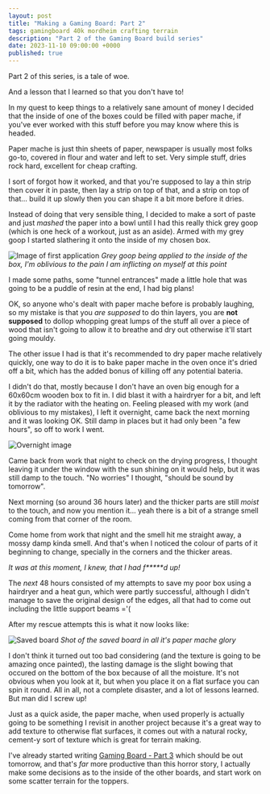 ```yaml
---
layout: post
title: "Making a Gaming Board: Part 2"
tags: gamingboard 40k mordheim crafting terrain
description: "Part 2 of the Gaming Board build series"
date: 2023-11-10 09:00:00 +0000
published: true
---
```


Part 2 of this series, is a tale of woe.

And a lesson that I learned so that you don't have to!

In my quest to keep things to a relatively sane amount of money I decided that the inside of one of the boxes could be filled with paper mache, if you've ever worked with this stuff before you may know where this is headed.

Paper mache is just thin sheets of paper, newspaper is usually most folks go-to, covered in flour and water and left to set. Very simple stuff, dries rock hard, excellent for cheap crafting.

I sort of forgot how it worked, and that you're supposed to lay a thin strip then cover it in paste, then lay a strip on top of that, and a strip on top of that... build it up slowly then you can shape it a bit more before it dries. 

Instead of doing that very sensible thing, I decided to make a sort of paste and just *mashed* the paper into a bowl until I had this really thick grey goop (which is one heck of a workout, just as an aside). Armed with my grey goop I started slathering it onto the inside of my chosen box.

![Image of first application]()
*Grey goop being applied to the inside of the box, I'm oblivious to the pain I am inflicting on myself at this point*

I made some paths, some "tunnel entrances" made a little hole that was going to be a puddle of resin at the end, I had big plans!

OK, so anyone who's dealt with paper mache before is probably laughing, so my mistake is that you *are supposed* to do thin layers, you are **not supposed** to dollop whopping great lumps of the stuff all over a piece of wood that isn't going to allow it to breathe and dry out otherwise it'll start going mouldy.

The other issue I had is that it's recommended to dry paper mache relatively quickly, one way to do it is to bake paper mache in the oven once it's dried off a bit, which has the added bonus of killing off any potential bateria. 

I didn't do that, mostly because I don't have an oven big enough for a 60x60cm wooden box to fit in. I did blast it with a hairdryer for a bit, and left it by the radiator with the heating on. Feeling pleased with my work (and oblivious to my mistakes), I left it overnight, came back the next morning and it was looking OK. Still damp in places but it had only been "a few hours", so off to work I went.

![Overnight image]()

Came back from work that night to check on the drying progress, I thought leaving it under the window with the sun shining on it would help, but it was still damp to the touch. "No worries" I thought, "should be sound by tomorrow".

Next morning (so around 36 hours later) and the thicker parts are still *moist* to the touch, and now you mention it... yeah there is a bit of a strange smell coming from that corner of the room.

Come home from work that night and the smell hit me straight away, a mossy damp kinda smell. And that's when I noticed the colour of parts of it beginning to change, specially in the corners and the thicker areas. 

*It was at this moment, I knew, that I had f\*\*\*\*\*d up!*

The *next* 48 hours consisted of my attempts to save my poor box using a hairdryer and a heat gun, which were partly successful, although I didn't manage to save the original design of the edges, all that had to come out including the little support beams ='\(

After my rescue attempts this is what it now looks like:

![Saved board]()
*Shot of the saved board in all it's paper mache glory*

I don't think it turned out too bad considering (and the texture is going to be amazing once painted), the lasting damage is the slight bowing that occured on the bottom of the box because of all the moisture. It's not obvious when you look at it, but when you place it on a flat surface you can spin it round. All in all, not a complete disaster, and a lot of lessons learned. But man did I screw up!

Just as a quick aside, the paper mache, when used properly is actually going to be something I revisit in another project because it's a great way to add texture to otherwise flat surfaces, it comes out with a natural rocky, cement-y sort of texture which is great for terrain making.

I've already started writing [Gaming Board - Part 3](https://paintsplastic.com/gaming-board-part-3) which should be out tomorrow, and that's *far* more productive than this horror story, I actually make some decisions as to the inside of the other boards, and start work on some scatter terrain for the toppers.
